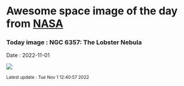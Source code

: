 
# Awesome space image of the day from [NASA](https://api.nasa.gov/)

### Today image : NGC 6357: The Lobster Nebula
Date : 2022-11-01

![](https://apod.nasa.gov/apod/image/2211/Lobster_Blanco_960.jpg)

<small>Latest update : Tue Nov  1 12:40:57 2022</small>
        